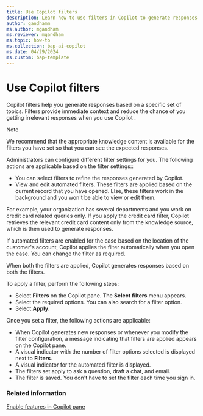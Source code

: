 ```yaml
---
title: Use Copilot filters
description: Learn how to use filters in Copilot to generate responses.
author: gandhamm
ms.author: mgandham
ms.reviewer: mgandham
ms.topic: how-to 
ms.collection: bap-ai-copilot
ms.date: 04/29/2024
ms.custom: bap-template 
---
```


# Use Copilot filters

Copilot filters help you generate responses based on a specific set of topics. Filters provide immediate context and reduce the chance of
you getting irrelevant responses when you use Copilot
.

> [!NOTE]
> We recommend that the appropriate knowledge content is available for the filters you have set so that you can see the expected responses. 

Administrators can configure different filter settings for you. The following actions are applicable based on the filter settings::
 
 - You can select filters to refine the responses generated by Copilot.
 - View and edit automated filters. These filters are applied based on the current record that you have opened. Else, these filters work in the background and you won't be able to view or edit them.

For example, your organization has several departments and you work on credit card related queries only. If you apply the credit card filter, Copilot retrieves the relevant credit card content only from the knowledge source, which is then used to generate responses.
 
If automated filters are enabled for the case based on the location of the customer's account, Copilot applies the filter automatically when you open the case. You can change the filter as required.

When both the filters are applied, Copilot generates responses based on both the filters.

To apply a filter, perform the following steps:

- Select **Filters** on the Copilot pane. The **Select filters** menu appears.
- Select the required options. You can also search for a filter option.
- Select **Apply**.

Once you set a filter, the following actions are applicable:
- When Copilot generates new responses or whenever you modify the filter configuration, a message indicating that filters are applied appears on the Copilot pane.
- A visual indicator with the number of filter options selected is displayed next to **Filters**.
- A visual indicator for the automated filter is displayed.
- The filters set apply to ask a question, draft a chat, and email.
- The filter is saved. You don't have to set the filter each time you sign in. 


### Related information

[Enable features in Copilot pane](../administer/copilot-enable-help-pane.md)

